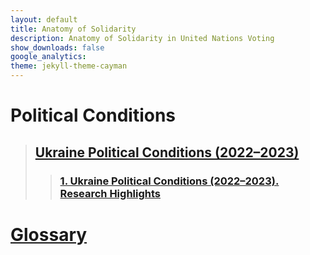 ```yaml
---
layout: default
title: Anatomy of Solidarity
description: Anatomy of Solidarity in United Nations Voting
show_downloads: false
google_analytics:
theme: jekyll-theme-cayman
---
```

# Political Conditions
> ## [Ukraine Political Conditions (2022–2023)](https://sobolsky.github.io/upc)
>> ### [1. Ukraine Political Conditions (2022–2023). Research Highlights](https://sobolsky.github.io/upc/01)

# [Glossary](https://sobolsky.github.io/un/glossary)
